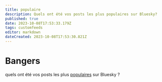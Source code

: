 ```yaml
---
title: populaire
description: Quels ont été vos posts les plus populaires sur Bluesky?
published: true
date: 2023-10-08T17:53:33.179Z
tags: customfeeds
editor: markdown
dateCreated: 2023-10-08T17:53:30.821Z
---
```


# Bangers

quels ont été vos posts les plus [populaires](https://bsky.app/profile/did:plc:q6gjnaw2blty4crticxkmujt/feed/bangers) sur Bluesky ? 

